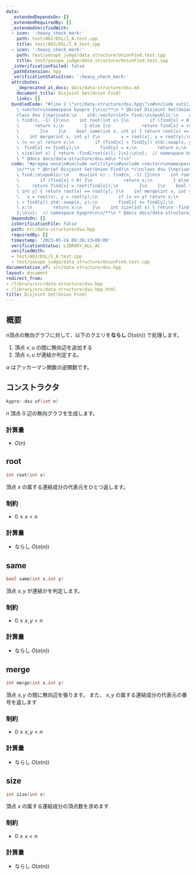 ```yaml
---
data:
  _extendedDependsOn: []
  _extendedRequiredBy: []
  _extendedVerifiedWith:
  - icon: ':heavy_check_mark:'
    path: test/AOJ/DSL/1_A.test.cpp
    title: test/AOJ/DSL/1_A.test.cpp
  - icon: ':heavy_check_mark:'
    path: test/yosupo_judge/data_structure/UnionFind.test.cpp
    title: test/yosupo_judge/data_structure/UnionFind.test.cpp
  _isVerificationFailed: false
  _pathExtension: hpp
  _verificationStatusIcon: ':heavy_check_mark:'
  attributes:
    _deprecated_at_docs: docs/data-structure/dsu.md
    document_title: Disjoint Set(Union Find)
    links: []
  bundledCode: "#line 2 \"src/data-structure/dsu.hpp\"\n#include <utility>\n#include\
    \ <vector>\nnamespace kyopro {\n\n/**\n * @brief Disjoint Set(Union Find)\n */\n\
    class dsu {\nprivate:\n    std::vector<int> find;\n\npublic:\n    dsu(int n) :\
    \ find(n, -1) {}\n\n    int root(int x) {\n        if (find[x] < 0) {\n      \
    \      return x;\n        } else {\n            return find[x] = root(find[x]);\n\
    \        }\n    }\n    bool same(int x, int y) { return root(x) == root(y); }\n\
    \    int merge(int x, int y) {\n        x = root(x), y = root(y);\n        if\
    \ (x == y) return x;\n        if (find[x] > find[y]) std::swap(x, y);\n      \
    \  find[x] += find[y];\n        find[y] = x;\n        return x;\n    }\n    int\
    \ size(int x) { return -find[root(x)]; }\n};\n\n};  // namespace kyopro\n\n/**\n\
    \ * @docs docs/data-structure/dsu.md\n */\n"
  code: "#pragma once\n#include <utility>\n#include <vector>\nnamespace kyopro {\n\
    \n/**\n * @brief Disjoint Set(Union Find)\n */\nclass dsu {\nprivate:\n    std::vector<int>\
    \ find;\n\npublic:\n    dsu(int n) : find(n, -1) {}\n\n    int root(int x) {\n\
    \        if (find[x] < 0) {\n            return x;\n        } else {\n       \
    \     return find[x] = root(find[x]);\n        }\n    }\n    bool same(int x,\
    \ int y) { return root(x) == root(y); }\n    int merge(int x, int y) {\n     \
    \   x = root(x), y = root(y);\n        if (x == y) return x;\n        if (find[x]\
    \ > find[y]) std::swap(x, y);\n        find[x] += find[y];\n        find[y] =\
    \ x;\n        return x;\n    }\n    int size(int x) { return -find[root(x)]; }\n\
    };\n\n};  // namespace kyopro\n\n/**\n * @docs docs/data-structure/dsu.md\n */"
  dependsOn: []
  isVerificationFile: false
  path: src/data-structure/dsu.hpp
  requiredBy: []
  timestamp: '2023-05-24 09:26:13+09:00'
  verificationStatus: LIBRARY_ALL_AC
  verifiedWith:
  - test/AOJ/DSL/1_A.test.cpp
  - test/yosupo_judge/data_structure/UnionFind.test.cpp
documentation_of: src/data-structure/dsu.hpp
layout: document
redirect_from:
- /library/src/data-structure/dsu.hpp
- /library/src/data-structure/dsu.hpp.html
title: Disjoint Set(Union Find)
---
```

## 概要

$n$頂点の無向グラフに対して、以下のクエリを**ならし** $O(\alpha(n))$ で処理します。

1. 頂点 $v,u$ の間に無向辺を追加する
1. 頂点 $v,u$ が連結か判定する。

$\alpha$ はアッカーマン関数の逆関数です。

## コンストラクタ

```cpp
kypro::dsu uf(int n)
```

$n$ 頂点 $0$ 辺の無向グラフを生成します。

### 計算量

- $O(n)$

## root

```cpp
int root(int x)
```

頂点 $x$ の属する連結成分の代表元をひとつ返します。

### 制約

- $0 \leq x \lt n$

### 計算量

- ならし $O(\alpha(n))$

## same

```cpp
bool same(int x,int y)
```

頂点 $x,y$ が連結かを判定します。

### 制約

- $0 \leq x,y \lt n$

### 計算量

- ならし $O(\alpha(n))$

## merge

```cpp
int merge(int x,int y)
```

頂点 $x,y$ の間に無向辺を張ります。
また、 $x,y$ の属する連結成分の代表元の番号を返します

### 制約

- $0 \leq x,y \lt n$

### 計算量

- ならし $O(\alpha(n))$

## size

```cpp
int size(int x)
```

頂点 $x$ の属する連結成分の頂点数を求めます

### 制約

- $0 \leq x \lt n$

### 計算量

- ならし $O(\alpha(n))$
